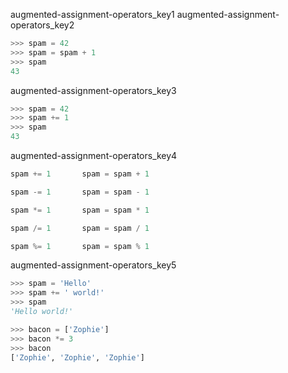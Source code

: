 augmented-assignment-operators_key1
augmented-assignment-operators_key2


```python
>>> spam = 42
>>> spam = spam + 1
>>> spam
43
```
augmented-assignment-operators_key3


```python
>>> spam = 42
>>> spam += 1
>>> spam
43
```
augmented-assignment-operators_key4
```python
spam += 1		spam = spam + 1

spam -= 1		spam = spam - 1

spam *= 1		spam = spam * 1

spam /= 1		spam = spam / 1

spam %= 1		spam = spam % 1
```
augmented-assignment-operators_key5
```python
>>> spam = 'Hello'
>>> spam += ' world!'
>>> spam
'Hello world!'

>>> bacon = ['Zophie']
>>> bacon *= 3
>>> bacon
['Zophie', 'Zophie', 'Zophie']
```